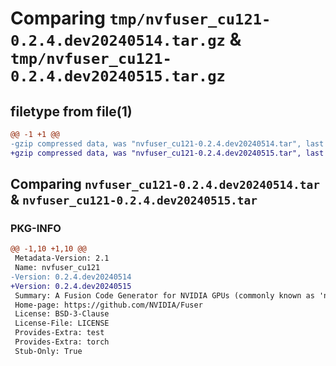 # Comparing `tmp/nvfuser_cu121-0.2.4.dev20240514.tar.gz` & `tmp/nvfuser_cu121-0.2.4.dev20240515.tar.gz`

## filetype from file(1)

```diff
@@ -1 +1 @@
-gzip compressed data, was "nvfuser_cu121-0.2.4.dev20240514.tar", last modified: Mon Apr  5 07:00:00 1993, max compression
+gzip compressed data, was "nvfuser_cu121-0.2.4.dev20240515.tar", last modified: Mon Apr  5 07:00:00 1993, max compression
```

## Comparing `nvfuser_cu121-0.2.4.dev20240514.tar` & `nvfuser_cu121-0.2.4.dev20240515.tar`

### PKG-INFO

```diff
@@ -1,10 +1,10 @@
 Metadata-Version: 2.1
 Name: nvfuser_cu121
-Version: 0.2.4.dev20240514
+Version: 0.2.4.dev20240515
 Summary: A Fusion Code Generator for NVIDIA GPUs (commonly known as 'nvFuser')
 Home-page: https://github.com/NVIDIA/Fuser
 License: BSD-3-Clause
 License-File: LICENSE
 Provides-Extra: test
 Provides-Extra: torch
 Stub-Only: True
```

